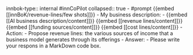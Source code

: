 innbok-type:: internal
#innCoPilot
collapsed:: true
	- #prompt {{embed [[innBoK/revenue-lines/few shots]]}}
		- My business description:
		- {{embed [[AI business description/content]]}} {{embed [[revenue lines/content]]}} {{embed [[funding sources/content]]}} {{embed [[cost lines/content]]}}
		- Action:
		- Propose revenue lines: the various sources of income that a business model generates through its offerings
		- Answer:
		- Please write your respons in a MarkDown code box.


